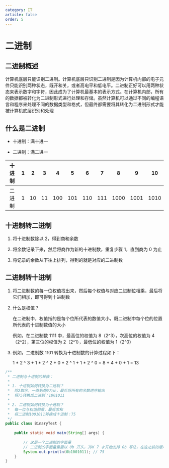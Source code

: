 ```yaml
---
category: IT
article: false
order: 5
---
```


# 二进制

## 二进制概述

计算机底层只能识别二进制。计算机底层只识别二进制是因为计算机内部的电子元件只能识别两种状态，既开和关，或者高电平和低电平。二进制正好可以用两种状态来表示数字和字符，因此成为了计算机最基本的表示方式。在计算机内部，所有的数据都被转化为二进制形式进行处理和存储。虽然计算机可以通过不同的编程语言和程序来处理不同的数据类型和格式，但最终都需要将其转化为二进制形式才能被计算机底层识别和处理

## 什么是二进制

- 十进制：满十进一

- 二进制：满二进一

| 十进制 | 1 | 2  | 3  |  4  |  5  |  6  |  7  |  8   |  9   |  10  |
|:---:|:-:|:--:|:--:|:---:|:---:|:---:|:---:|:----:|:----:|:----:|
| 二进制 | 1 | 10 | 11 | 100 | 101 | 110 | 111 | 1000 | 1001 | 1010 |

## 十进制转二进制

1. 将十进制数除以 2，得到商和余数

2. 将余数记录下来，然后将商作为新的十进制数，重复步骤 1，直到商为 0 为止

3. 将记录的余数从下往上排列，得到的就是对应的二进制数

## 二进制转十进制

1. 将二进制数的每一位权值找出来，然后每个权值与对应二进制位相乘，最后将它们相加，即可得到十进制数

2. 什么是权值？
 
    在二进制中，权值指的是每个位所代表的数值大小，既二进制中每个位的位置所代表的十进制数值的大小

    例如，在二进制数 1111 中，最高位的权值为 8（2^3），次高位的权值为 4（2^2），第三位的权值为 2（2^1），最低位的权值为 1（2^0）

3. 例如，二进制数 1101 转换为十进制数的计算过程如下：

    1 * 2 ^ 3 + 1 * 2 ^ 2 + 0 * 2 ^ 1 + 1 * 2 ^ 0 = 8 + 4 + 0 + 1 = 13


```java
/**
 * 二进制与十进制的转换：
 *
 * 1. 十进制如何转换为二进制？
 *	除2取余，一直到商0为止，最后将所有的余数逆序输出
 *	将75转换成二进制：1001011
 *
 * 2. 二进制如何转换为十进制？
 *	每一位与权值相乘，最后求和
 *	将二进制1001011转换成十进制：75
 */
public class BinaryTest {
    
    public static void main(String[] args) {
        
        // 这是一个二进制的字面量
        // 二进制的字面量需要以 0b 开头，JDK 7 才开始支持 0b 写法，在这之前的版本都不支持
        System.out.println(0b1001011); // 75
    }
}
```